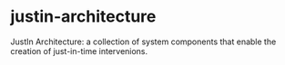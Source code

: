 # justin-architecture

JustIn Architecture: a collection of system components that enable the creation of just-in-time intervenions.


